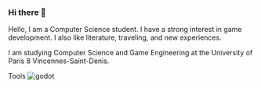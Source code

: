 ### Hi there 👋
Hello, I am a Computer Science student. I have a strong interest in game development. I also like literature, traveling, and new experiences.


I am studying Computer Science and Game Engineering at the University of Paris 8 Vincennes-Saint-Denis.

Tools
![godot]([https://en.wikipedia.org/wiki/Godot_(game_engine)](https://iconduck.com/icons/310921/godot)https://iconduck.com/icons/310921/godot "godot")
